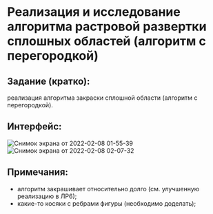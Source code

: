# Реализация и исследование алгоритма растровой развертки сплошных областей (алгоритм с перегородкой)

## Задание (кратко):

реализация алгоритма закраски сплошной области (алгоритм с перегородкой).

## Интерфейс:
![Снимок экрана от 2022-02-08 01-55-39](https://user-images.githubusercontent.com/83313206/152886427-e5969ed4-b014-4e0d-b075-fe48f8c4cab6.png)
![Снимок экрана от 2022-02-08 02-07-32](https://user-images.githubusercontent.com/83313206/152887393-40d740b7-7a7c-4cdc-8d95-c0484a55f771.png)


## Примечания:
* алгоритм закрашивает относительно долго (см. улучшенную реализацию в ЛР6);
* какие-то косяки с ребрами фигуры (необходимо доделать);
